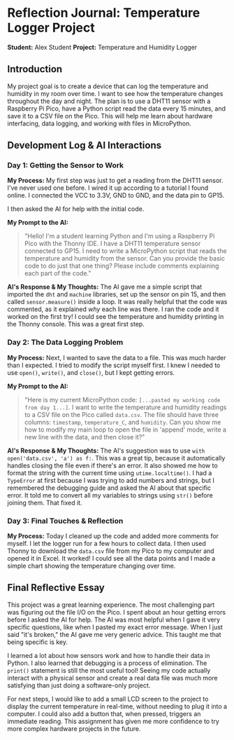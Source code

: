 # Reflection Journal: Temperature Logger Project

**Student:** Alex Student
**Project:** Temperature and Humidity Logger

## Introduction

My project goal is to create a device that can log the temperature and humidity in my room over time. I want to see how the temperature changes throughout the day and night. The plan is to use a DHT11 sensor with a Raspberry Pi Pico, have a Python script read the data every 15 minutes, and save it to a CSV file on the Pico. This will help me learn about hardware interfacing, data logging, and working with files in MicroPython.

## Development Log & AI Interactions

### Day 1: Getting the Sensor to Work

**My Process:**
My first step was just to get a reading from the DHT11 sensor. I've never used one before. I wired it up according to a tutorial I found online. I connected the VCC to 3.3V, GND to GND, and the data pin to GP15.

I then asked the AI for help with the initial code.

**My Prompt to the AI:**
> "Hello! I'm a student learning Python and I'm using a Raspberry Pi Pico with the Thonny IDE. I have a DHT11 temperature sensor connected to GP15. I need to write a MicroPython script that reads the temperature and humidity from the sensor. Can you provide the basic code to do just that one thing? Please include comments explaining each part of the code."

**AI's Response & My Thoughts:**
The AI gave me a simple script that imported the `dht` and `machine` libraries, set up the sensor on pin 15, and then called `sensor.measure()` inside a loop. It was really helpful that the code was commented, as it explained *why* each line was there. I ran the code and it worked on the first try! I could see the temperature and humidity printing in the Thonny console. This was a great first step.

### Day 2: The Data Logging Problem

**My Process:**
Next, I wanted to save the data to a file. This was much harder than I expected. I tried to modify the script myself first. I knew I needed to use `open()`, `write()`, and `close()`, but I kept getting errors.

**My Prompt to the AI:**
> "Here is my current MicroPython code: `[...pasted my working code from day 1...]`. I want to write the temperature and humidity readings to a CSV file on the Pico called `data.csv`. The file should have three columns: `timestamp`, `temperature_C`, and `humidity`. Can you show me how to modify my main loop to open the file in 'append' mode, write a new line with the data, and then close it?"

**AI's Response & My Thoughts:**
The AI's suggestion was to use `with open('data.csv', 'a') as f:`. This was a great tip, because it automatically handles closing the file even if there's an error. It also showed me how to format the string with the current time using `utime.localtime()`. I had a `TypeError` at first because I was trying to add numbers and strings, but I remembered the debugging guide and asked the AI about that specific error. It told me to convert all my variables to strings using `str()` before joining them. That fixed it.

### Day 3: Final Touches & Reflection

**My Process:**
Today I cleaned up the code and added more comments for myself. I let the logger run for a few hours to collect data. I then used Thonny to download the `data.csv` file from my Pico to my computer and opened it in Excel. It worked! I could see all the data points and I made a simple chart showing the temperature changing over time.

## Final Reflective Essay

This project was a great learning experience. The most challenging part was figuring out the file I/O on the Pico. I spent about an hour getting errors before I asked the AI for help. The AI was most helpful when I gave it very specific questions, like when I pasted my exact error message. When I just said "it's broken," the AI gave me very generic advice. This taught me that being specific is key.

I learned a lot about how sensors work and how to handle their data in Python. I also learned that debugging is a process of elimination. The `print()` statement is still the most useful tool! Seeing my code actually interact with a physical sensor and create a real data file was much more satisfying than just doing a software-only project.

For next steps, I would like to add a small LCD screen to the project to display the current temperature in real-time, without needing to plug it into a computer. I could also add a button that, when pressed, triggers an immediate reading. This assignment has given me more confidence to try more complex hardware projects in the future.
